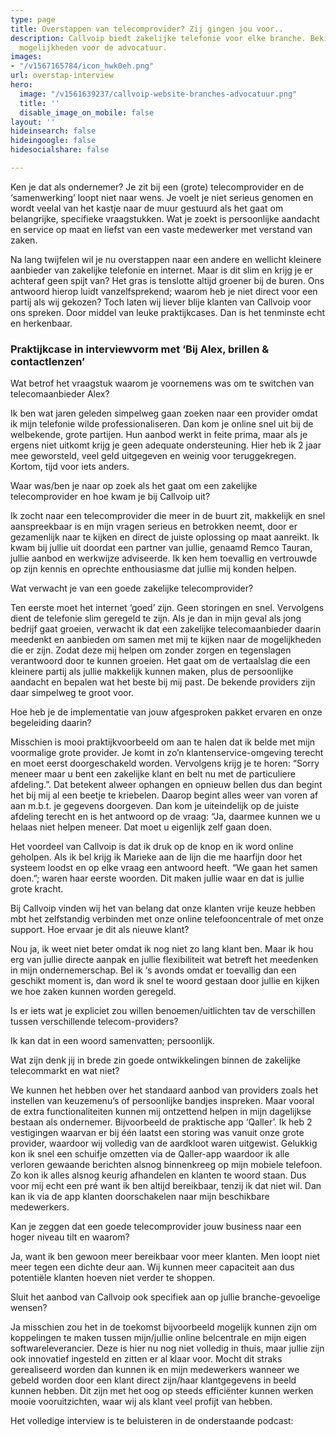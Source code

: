 ```yaml
---
type: page
title: Overstappen van telecomprovider? Zij gingen jou voor..
description: Callvoip biedt zakelijke telefonie voor elke branche. Bekijk hier de
  mogelijkheden voor de advocatuur.
images:
- "/v1567165784/icon_hwk0eh.png"
url: overstap-interview
hero:
  image: "/v1561639237/callvoip-website-branches-advocatuur.png"
  title: ''
  disable_image_on_mobile: false
layout: ''
hideinsearch: false
hideingoogle: false
hidesocialshare: false

---
```


Ken je dat als ondernemer? Je zit bij een (grote) telecomprovider en de ‘samenwerking’ loopt niet naar wens. Je voelt je niet serieus genomen en wordt veelal van het kastje naar de muur gestuurd als het gaat om belangrijke, specifieke vraagstukken. Wat je zoekt is persoonlijke aandacht en service op maat en liefst van een vaste medewerker met verstand van zaken. 

Na lang twijfelen wil je nu overstappen naar een andere en wellicht kleinere aanbieder van zakelijke telefonie en internet. Maar is dit slim en krijg je er achteraf geen spijt van? Het gras is tenslotte altijd groener bij de buren. Ons antwoord hierop luidt vanzelfsprekend; waarom heb je niet direct voor een partij als wij gekozen? Toch laten wij liever blije klanten van Callvoip voor ons spreken. Door middel van leuke praktijkcases. Dan is het tenminste echt en herkenbaar.     



### Praktijkcase in interviewvorm met ‘Bij Alex, brillen & contactlenzen’

Wat betrof het vraagstuk waarom je voornemens was om te switchen van telecomaanbieder Alex? 


Ik ben wat jaren geleden simpelweg gaan zoeken naar een provider omdat ik mijn telefonie wilde professionaliseren. Dan kom je online snel uit bij de welbekende, grote partijen. Hun aanbod werkt in feite prima, maar als je ergens niet uitkomt krijg je geen adequate ondersteuning. Hier heb ik 2 jaar mee geworsteld, veel geld uitgegeven en weinig voor teruggekregen. Kortom, tijd voor iets anders.   

Waar was/ben je naar op zoek als het gaat om een zakelijke telecomprovider en hoe kwam je bij Callvoip uit?

Ik zocht naar een telecomprovider die meer in de buurt zit, makkelijk en snel aanspreekbaar is en mijn vragen serieus en betrokken neemt, door er gezamenlijk naar te kijken en direct de juiste oplossing op maat aanreikt. Ik kwam bij jullie uit doordat een partner van jullie, genaamd Remco Tauran, jullie aanbod en werkwijze adviseerde. Ik ken hem toevallig en vertrouwde op zijn kennis en oprechte enthousiasme dat jullie mij konden helpen.    

Wat verwacht je van een goede zakelijke telecomprovider?

Ten eerste moet het internet ‘goed’ zijn. Geen storingen en snel. Vervolgens dient de telefonie slim geregeld te zijn. Als je dan in mijn geval als jong bedrijf gaat groeien, verwacht ik dat een zakelijke telecomaanbieder daarin meedenkt en aanbieden om samen met mij te kijken naar de mogelijkheden die er zijn. Zodat deze mij helpen om zonder zorgen en tegenslagen verantwoord door te kunnen groeien. Het gaat om de vertaalslag die een kleinere partij als jullie makkelijk kunnen maken, plus de persoonlijke aandacht en bepalen wat het beste bij mij past. De bekende providers zijn daar simpelweg te groot voor.  

Hoe heb je de implementatie van jouw afgesproken pakket ervaren en onze begeleiding daarin? 

Misschien is mooi praktijkvoorbeeld om aan te halen dat ik belde met mijn voormalige grote provider. Je komt in zo’n klantenservice-omgeving terecht en moet eerst doorgeschakeld worden. Vervolgens krijg je te horen: “Sorry meneer maar u bent een zakelijke klant en belt nu met de particuliere afdeling.”. Dat betekent alweer ophangen en opnieuw bellen dus dan begint het bij mij al een beetje te kriebelen. Daarop begint alles weer van voren af aan m.b.t. je gegevens doorgeven. Dan kom je uiteindelijk op de juiste afdeling terecht en is het antwoord op de vraag: “Ja, daarmee kunnen we u helaas niet helpen meneer. Dat moet u eigenlijk zelf gaan doen. 

Het voordeel van Callvoip is dat ik druk op de knop en ik word online geholpen. Als ik bel krijg ik Marieke aan de lijn die me haarfijn door het systeem loodst en op elke vraag een antwoord heeft. “We gaan het samen doen.”; waren haar eerste woorden. Dit maken jullie waar en dat is jullie grote kracht.    

Bij Callvoip vinden wij het van belang dat onze klanten vrije keuze hebben mbt het zelfstandig verbinden met onze online telefooncentrale of met onze support. Hoe ervaar je dit als nieuwe klant? 

Nou ja, ik weet niet beter omdat ik nog niet zo lang klant ben. Maar ik hou erg van jullie directe aanpak en jullie flexibiliteit wat betreft het meedenken in mijn ondernemerschap. Bel ik ‘s avonds omdat er toevallig dan een geschikt moment is, dan word ik snel te woord gestaan door jullie en kijken we hoe zaken kunnen worden geregeld.   

Is er iets wat je expliciet zou willen benoemen/uitlichten tav de verschillen tussen verschillende telecom-providers?

Ik kan dat in een woord samenvatten; persoonlijk. 

Wat zijn denk jij in brede zin goede ontwikkelingen binnen de zakelijke telecommarkt en wat niet? 

We kunnen het hebben over het standaard aanbod van providers zoals het instellen van keuzemenu’s of persoonlijke bandjes inspreken. Maar vooral de extra functionaliteiten kunnen mij ontzettend helpen in mijn dagelijkse bestaan als ondernemer. Bijvoorbeeld de praktische app ‘Qaller’. Ik heb 2 vestigingen waarvan er bij één laatst een storing was vanuit onze grote provider, waardoor wij volledig van de aardkloot waren uitgewist. Gelukkig kon ik snel een schuifje omzetten via de Qaller-app waardoor ik alle verloren gewaande berichten alsnog binnenkreeg op mijn mobiele telefoon. Zo kon ik alles alsnog keurig afhandelen en klanten te woord staan. Dus voor mij echt een pré want ik ben altijd bereikbaar, tenzij ik dat niet wil. Dan kan ik via de app klanten doorschakelen naar mijn beschikbare medewerkers.   

Kan je zeggen dat een goede telecomprovider jouw business naar een hoger niveau tilt en waarom?

Ja, want ik ben gewoon meer bereikbaar voor meer klanten. Men loopt niet meer tegen een dichte deur aan. Wij kunnen meer capaciteit aan dus potentiële klanten hoeven niet verder te shoppen.  

Sluit het aanbod van Callvoip ook specifiek aan op jullie branche-gevoelige wensen?  

Ja misschien zou het in de toekomst bijvoorbeeld mogelijk kunnen zijn om koppelingen te maken tussen mijn/jullie online belcentrale en mijn eigen softwareleverancier. Deze is hier nu nog niet volledig in thuis, maar jullie zijn ook innovatief ingesteld en zitten er al klaar voor. Mocht dit straks gerealiseerd worden dan kunnen ik en mijn medewerkers wanneer we gebeld worden door een klant direct zijn/haar klantgegevens in beeld kunnen hebben. Dit zijn met het oog op steeds efficiënter kunnen werken mooie vooruitzichten, waar wij als klant veel profijt van hebben.  

Het volledige interview is te beluisteren in de onderstaande podcast:
